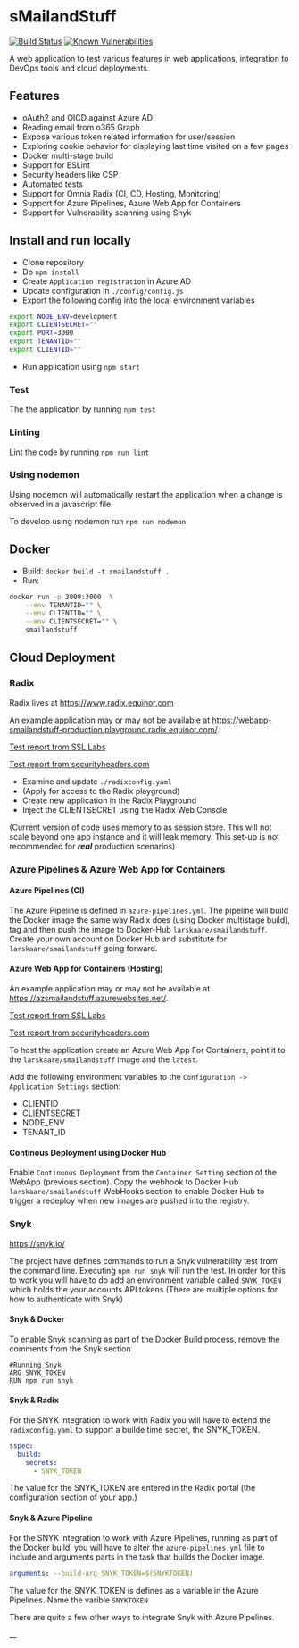 # sMailandStuff

[![Build Status](https://lksk.visualstudio.com/sMailandStuff/_apis/build/status/larskaare.sMailandStuff?branchName=master)](https://lksk.visualstudio.com/sMailandStuff/_build/latest?definitionId=1&branchName=master)
[![Known Vulnerabilities](https://snyk.io/test/github/larskaare/smailandstuff/badge.svg)](https://snyk.io/test/github/larskaare/smailandstuff)

A web application to test various features in web applications, integration to DevOps tools and cloud deployments.

## Features

- oAuth2 and OICD against Azure AD
- Reading email from o365 Graph
- Expose various token related information for user/session
- Exploring cookie behavior for displaying last time visited on a few pages
- Docker multi-stage build
- Support for ESLint
- Security headers like CSP
- Automated tests
- Support for Omnia Radix (CI, CD, Hosting, Monitoring)
- Support for Azure Pipelines, Azure Web App for Containers
- Support for Vulnerability scanning using Snyk

## Install and run locally

- Clone repository
- Do `npm install`
- Create `Application registration` in Azure AD
- Update configuration in `./config/config.js`
- Export the following config into the local environment variables

```bash
export NODE_ENV=development
export CLIENTSECRET=""
export PORT=3000
export TENANTID=""
export CLIENTID=""
```

- Run application using `npm start`

### Test

The the application by running `npm test`

### Linting

Lint the code by running `npm run lint`

### Using nodemon

Using nodemon will automatically restart the application when a change is observed in a javascript file.

To develop using nodemon run `npm run nodemon`

## Docker

- Build: `docker build -t smailandstuff .`
- Run:

```bash
docker run -p 3000:3000  \
    --env TENANTID="" \
    --env CLIENTID="" \
    --env CLIENTSECRET="" \
    smailandstuff
```

## Cloud Deployment

### Radix

Radix lives at <https://www.radix.equinor.com>

An example application may or may not be available at <https://webapp-smailandstuff-production.playground.radix.equinor.com/>.

[Test report from SSL Labs](https://www.ssllabs.com/ssltest/analyze.html?d=webapp-smailandstuff-production.playground.radix.equinor.com)

[Test report from securityheaders.com](https://securityheaders.com/?q=https%3A%2F%2Fwebapp-smailandstuff-production.playground.radix.equinor.com&followRedirects=on)

- Examine and update `./radixconfig.yaml`
- (Apply for access to the Radix playground)
- Create new application in the Radix Playground
- Inject the CLIENTSECRET using the Radix Web Console

(Current version of code uses memory to as session store. This will not scale beyond one app instance and it will leak memory. This set-up is not recommended for ***real*** production scenarios)

### Azure Pipelines & Azure Web App for Containers

#### Azure Pipelines (CI)

The Azure Pipeline is defined in `azure-pipelines.yml`. The pipeline will build the Docker image the same way Radix does (using Docker multistage build), tag and then push the image to Docker-Hub `larskaare/smailandstuff`. Create your own account on Docker Hub and substitute for `larskaare/smailandstuff` going forward.

#### Azure Web App for Containers (Hosting)

An example application may or may not be available at <https://azsmailandstuff.azurewebsites.net/>.

[Test report from SSL Labs](https://www.ssllabs.com/ssltest/analyze.html?d=azsmailandstuff.azurewebsites.net)

[Test report from securityheaders.com](https://securityheaders.com/?q=https%3A%2F%2Fazsmailandstuff.azurewebsites.net&followRedirects=on)

To host the application create an Azure Web App For Containers, point it to the `larskaare/smailandstuff` image and the `latest`.

Add the following environment variables to the `Configuration -> Application Settings` section:
- CLIENTID
- CLIENTSECRET
- NODE_ENV
- TENANT_ID

#### Continous Deployment using Docker Hub 

Enable `Continuous Deployment` from the `Container Setting` section of the WebApp (previous section). Copy the webhook to Docker Hub `larskaare/smailandstuff` WebHooks section to enable Docker Hub to trigger a redeploy when new images are pushed into the registry.

### Snyk

https://snyk.io/

The project have defines commands to run a Snyk vulnerability test from the command line. Executing `npm run snyk` will run the test. In order for this to work you will have to do add an environment variable called `SNYK_TOKEN` which holds the your accounts API tokens (There are multiple options for how to authenticate with Snyk)

#### Snyk & Docker

To enable Snyk scanning as part of the Docker Build process, remove the comments from the Snyk section

```Docker
#Running Snyk
ARG SNYK_TOKEN
RUN npm run snyk
```

#### Snyk & Radix

For the SNYK integration to work with Radix you will have to extend the `radixconfig.yaml` to support a builde time secret, the SNYK_TOKEN.

```yaml
sspec:
  build:
    secrets:
      - SNYK_TOKEN
```

The value for the SNYK_TOKEN are entered in the Radix portal (the configuration section of your app.)

#### Snyk & Azure Pipeline

For the SNYK integration to work with Azure Pipelines, running as part of the Docker build, you will have to alter the `azure-pipelines.yml` file to include and arguments parts in the task that builds the Docker image.

```yaml
arguments: --build-arg SNYK_TOKEN=$(SNYKTOKEN)
```

The value for the SNYK_TOKEN is defines as a variable in the Azure Pipelines. Name the varible `SNYKTOKEN`

There are quite a few other ways to integrate Snyk with Azure Pipelines.

__
